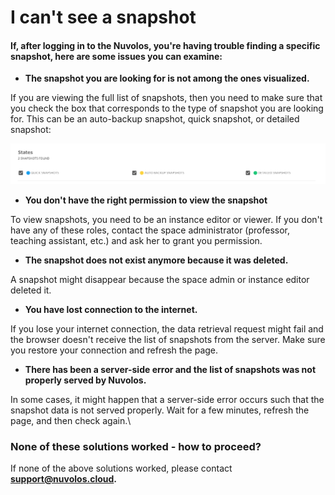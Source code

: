 # I can't see a snapshot

#### If, after logging in to the Nuvolos, you're having trouble finding a specific snapshot, here are some issues you can examine:

* **The snapshot you are looking for is not among the ones visualized.**

If you are viewing the full list of snapshots, then you need to make sure that you check the box that corresponds to the type of snapshot you are looking for. This can be an auto-backup snapshot, quick snapshot, or detailed snapshot:

![](../../.gitbook/assets/screen-shot-2020-06-11-at-10.35.49-am.png)

* **You don't have the right permission to view the snapshot**

To view snapshots, you need to be an instance editor or viewer. If you don't have any of these roles, contact the space administrator (professor, teaching assistant, etc.) and ask her to grant you permission.

* **The snapshot does not exist anymore because it was deleted.**

A snapshot might disappear because the space admin or instance editor deleted it.

* **You have lost connection to the internet.**

If you lose your internet connection, the data retrieval request might fail and the browser doesn't receive the list of snapshots from the server. Make sure you restore your connection and refresh the page.

* **There has been a server-side error and the list of snapshots was not properly served by Nuvolos.**

In some cases, it might happen that a server-side error occurs such that the snapshot data is not served properly. Wait for a few minutes, refresh the page, and then check again.\


### None of these solutions worked - how to proceed?

If none of the above solutions worked, please contact [**support@nuvolos.cloud**](mailto:support@nuvolos.cloud)**.**
